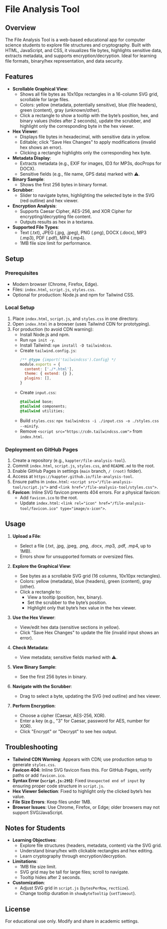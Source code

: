 # File Analysis Tool

## Overview

The File Analysis Tool is a web-based educational app for computer science students to explore file structures and cryptography. Built with HTML, JavaScript, and CSS, it visualizes file bytes, highlights sensitive data, extracts metadata, and supports encryption/decryption. Ideal for learning file formats, binary/hex representation, and data security.

## Features

- **Scrollable Graphical View**:
  - Shows all file bytes as 10x10px rectangles in a 16-column SVG grid, scrollable for large files.
  - Colors: yellow (metadata, potentially sensitive), blue (file headers), green (content), gray (unknown/other).
  - Click a rectangle to show a tooltip with the byte’s position, hex, and binary values (hides after 2 seconds), update the scrubber, and highlight only the corresponding byte in the hex viewer.
- **Hex Viewer**:
  - Displays file bytes in hexadecimal, with sensitive data in yellow.
  - Editable; click "Save Hex Changes" to apply modifications (invalid hex shows an error).
  - Clicking a rectangle highlights only the corresponding hex byte.
- **Metadata Display**:
  - Extracts metadata (e.g., EXIF for images, ID3 for MP3s, docProps for DOCX).
  - Sensitive fields (e.g., file name, GPS data) marked with ⚠️.
- **Binary Sample**:
  - Shows the first 256 bytes in binary format.
- **Scrubber**:
  - Slider to navigate bytes, highlighting the selected byte in the SVG (red outline) and hex viewer.
- **Encryption Analysis**:
  - Supports Caesar Cipher, AES-256, and XOR Cipher for encrypting/decrypting file content.
  - Outputs results as hex in a textarea.
- **Supported File Types**:
  - Text (.txt), JPEG (.jpg, .jpeg), PNG (.png), DOCX (.docx), MP3 (.mp3), PDF (.pdf), MP4 (.mp4).
  - 1MB file size limit for performance.

## Setup

### Prerequisites
- Modern browser (Chrome, Firefox, Edge).
- Files: `index.html`, `script.js`, `styles.css`.
- Optional for production: Node.js and npm for Tailwind CSS.

### Local Setup
1. Place `index.html`, `script.js`, and `styles.css` in one directory.
2. Open `index.html` in a browser (uses Tailwind CDN for prototyping).
3. For production (to avoid CDN warning):
   - Install Node.js and npm.
   - Run `npm init -y`.
   - Install Tailwind: `npm install -D tailwindcss`.
   - Create `tailwind.config.js`:
     ```javascript
     /** @type {import('tailwindcss').Config} */
     module.exports = {
       content: ['./*.html'],
       theme: { extend: {} },
       plugins: [],
     }
     ```
   - Create `input.css`:
     ```css
     @tailwind base;
     @tailwind components;
     @tailwind utilities;
     ```
   - Build `styles.css`: `npx tailwindcss -i ./input.css -o ./styles.css --minify`.
   - Remove `<script src="https://cdn.tailwindcss.com">` from `index.html`.

### Deployment on GitHub Pages
1. Create a repository (e.g., `kappter/file-analysis-tool`).
2. Commit `index.html`, `script.js`, `styles.css`, and `README.md` to the root.
3. Enable GitHub Pages in settings (`main` branch, `/ (root)` folder).
4. Access at `https://kappter.github.io/file-analysis-tool`.
5. Ensure paths in `index.html`: `<script src="/file-analysis-tool/script.js">` and `<link href="/file-analysis-tool/styles.css">`.
6. **Favicon**: Inline SVG favicon prevents 404 errors. For a physical favicon:
   - Add `favicon.ico` to the root.
   - Update `index.html`: `<link rel="icon" href="/file-analysis-tool/favicon.ico" type="image/x-icon">`.

## Usage

1. **Upload a File**:
   - Select a file (.txt, .jpg, .jpeg, .png, .docx, .mp3, .pdf, .mp4, up to 1MB).
   - Errors show for unsupported formats or oversized files.

2. **Explore the Graphical View**:
   - See bytes as a scrollable SVG grid (16 columns, 10x10px rectangles).
   - Colors: yellow (metadata), blue (headers), green (content), gray (other).
   - Click a rectangle to:
     - View a tooltip (position, hex, binary).
     - Set the scrubber to the byte’s position.
     - Highlight only that byte’s hex value in the hex viewer.

3. **Use the Hex Viewer**:
   - View/edit hex data (sensitive sections in yellow).
   - Click "Save Hex Changes" to update the file (invalid input shows an error).

4. **Check Metadata**:
   - View metadata; sensitive fields marked with ⚠️.

5. **View Binary Sample**:
   - See the first 256 bytes in binary.

6. **Navigate with the Scrubber**:
   - Drag to select a byte, updating the SVG (red outline) and hex viewer.

7. **Perform Encryption**:
   - Choose a cipher (Caesar, AES-256, XOR).
   - Enter a key (e.g., "3" for Caesar, password for AES, number for XOR).
   - Click "Encrypt" or "Decrypt" to see hex output.

## Troubleshooting

- **Tailwind CDN Warning**: Appears with CDN; use production setup to generate `styles.css`.
- **Favicon 404**: Inline SVG favicon fixes this. For GitHub Pages, verify paths or add `favicon.ico`.
- **Syntax Error (`script.js:295`)**: Fixed `Unexpected end of input` by ensuring proper code structure in `script.js`.
- **Hex Viewer Selection**: Fixed to highlight only the clicked byte’s hex value.
- **File Size Errors**: Keep files under 1MB.
- **Browser Issues**: Use Chrome, Firefox, or Edge; older browsers may not support SVG/JavaScript.

## Notes for Students

- **Learning Objectives**:
  - Explore file structures (headers, metadata, content) via the SVG grid.
  - Understand binary/hex with clickable rectangles and hex editing.
  - Learn cryptography through encryption/decryption.
- **Limitations**:
  - 1MB file size limit.
  - SVG grid may be tall for large files; scroll to navigate.
  - Tooltip hides after 2 seconds.
- **Customization**:
  - Adjust SVG grid in `script.js` (`bytesPerRow`, `rectSize`).
  - Change tooltip duration in `showByteTooltip` (`setTimeout`).

## License

For educational use only. Modify and share in academic settings.